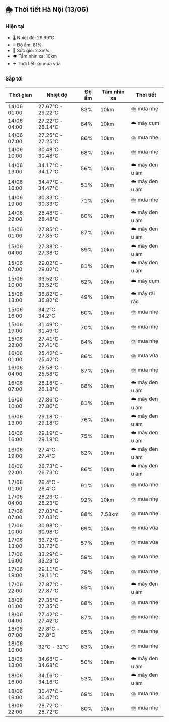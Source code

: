 ## 🌦️ Thời tiết Hà Nội (13/06)

### Hiện tại

- 🌡️ Nhiệt độ: 29.99℃
- 💦 Độ ẩm: 81%
- 💨 Sức gió: 2.3m/s
- 👁️ Tầm nhìn xa: 10km
- ☂️ Thời tiết: ⛈️ mưa vừa

### Sắp tới

| Thời gian | Nhiệt độ | Độ ẩm | Tầm nhìn xa | Thời tiết |
| --- | --- | --- | --- | --- |
| 14/06 01:00 | 27.67℃ - 29.22℃ | 83% | 10km | ⛈️ mưa nhẹ |
| 14/06 04:00 | 27.22℃ - 28.14℃ | 84% | 10km | ☁️ mây cụm |
| 14/06 07:00 | 27.25℃ - 27.25℃ | 86% | 10km | ⛈️ mưa nhẹ |
| 14/06 10:00 | 30.48℃ - 30.48℃ | 68% | 10km | ⛈️ mưa nhẹ |
| 14/06 13:00 | 34.17℃ - 34.17℃ | 56% | 10km | ☁️ mây đen u ám |
| 14/06 16:00 | 34.47℃ - 34.47℃ | 51% | 10km | ☁️ mây đen u ám |
| 14/06 19:00 | 30.33℃ - 30.33℃ | 71% | 10km | ⛈️ mưa nhẹ |
| 14/06 22:00 | 28.48℃ - 28.48℃ | 80% | 10km | ☁️ mây đen u ám |
| 15/06 01:00 | 27.85℃ - 27.85℃ | 87% | 10km | ☁️ mây đen u ám |
| 15/06 04:00 | 27.38℃ - 27.38℃ | 89% | 10km | ☁️ mây đen u ám |
| 15/06 07:00 | 29.02℃ - 29.02℃ | 81% | 10km | ☁️ mây đen u ám |
| 15/06 10:00 | 33.52℃ - 33.52℃ | 62% | 10km | ☁️ mây cụm |
| 15/06 13:00 | 36.82℃ - 36.82℃ | 49% | 10km | ☁️ mây rải rác |
| 15/06 16:00 | 34.2℃ - 34.2℃ | 60% | 10km | ⛈️ mưa nhẹ |
| 15/06 19:00 | 31.49℃ - 31.49℃ | 70% | 10km | ⛈️ mưa nhẹ |
| 15/06 22:00 | 27.41℃ - 27.41℃ | 84% | 10km | ⛈️ mưa nhẹ |
| 16/06 01:00 | 25.42℃ - 25.42℃ | 86% | 10km | ⛈️ mưa vừa |
| 16/06 04:00 | 25.58℃ - 25.58℃ | 87% | 10km | ⛈️ mưa nhẹ |
| 16/06 07:00 | 26.18℃ - 26.18℃ | 88% | 10km | ☁️ mây đen u ám |
| 16/06 10:00 | 27.86℃ - 27.86℃ | 81% | 10km | ☁️ mây đen u ám |
| 16/06 13:00 | 29.18℃ - 29.18℃ | 76% | 10km | ☁️ mây đen u ám |
| 16/06 16:00 | 29.19℃ - 29.19℃ | 75% | 10km | ☁️ mây đen u ám |
| 16/06 19:00 | 27.4℃ - 27.4℃ | 82% | 10km | ☁️ mây đen u ám |
| 16/06 22:00 | 26.73℃ - 26.73℃ | 86% | 10km | ☁️ mây đen u ám |
| 17/06 01:00 | 26.4℃ - 26.4℃ | 91% | 10km | ⛈️ mưa nhẹ |
| 17/06 04:00 | 26.23℃ - 26.23℃ | 92% | 10km | ⛈️ mưa nhẹ |
| 17/06 07:00 | 27.03℃ - 27.03℃ | 88% | 7.58km | ⛈️ mưa nhẹ |
| 17/06 10:00 | 30.98℃ - 30.98℃ | 69% | 10km | ⛈️ mưa vừa |
| 17/06 13:00 | 33.72℃ - 33.72℃ | 57% | 10km | ⛈️ mưa vừa |
| 17/06 16:00 | 33.29℃ - 33.29℃ | 59% | 10km | ⛈️ mưa nhẹ |
| 17/06 19:00 | 29.11℃ - 29.11℃ | 79% | 10km | ⛈️ mưa nhẹ |
| 17/06 22:00 | 27.87℃ - 27.87℃ | 85% | 10km | ☁️ mây đen u ám |
| 18/06 01:00 | 27.35℃ - 27.35℃ | 88% | 10km | ⛈️ mưa nhẹ |
| 18/06 04:00 | 27.42℃ - 27.42℃ | 87% | 10km | ⛈️ mưa nhẹ |
| 18/06 07:00 | 27.8℃ - 27.8℃ | 85% | 10km | ⛈️ mưa nhẹ |
| 18/06 10:00 | 32℃ - 32℃ | 63% | 10km | ⛈️ mưa nhẹ |
| 18/06 13:00 | 34.68℃ - 34.68℃ | 50% | 10km | ☁️ mây đen u ám |
| 18/06 16:00 | 34.16℃ - 34.16℃ | 53% | 10km | ☁️ mây đen u ám |
| 18/06 19:00 | 30.47℃ - 30.47℃ | 69% | 10km | ⛈️ mưa nhẹ |
| 18/06 22:00 | 28.72℃ - 28.72℃ | 80% | 10km | ⛈️ mưa nhẹ |
